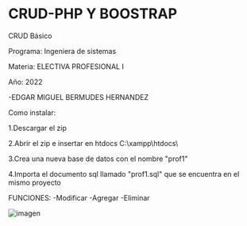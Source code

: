 # CRUD-PHP Y BOOSTRAP

CRUD Básico

Programa: Ingeniera de sistemas

Materia: ELECTIVA PROFESIONAL I

Año: 2022

-EDGAR MIGUEL BERMUDES HERNANDEZ

Como instalar:

1.Descargar el zip

2.Abrir el zip e insertar en htdocs C:\xampp\htdocs\

3.Crea una nueva base de datos con el nombre "prof1"

4.Importa el documento sql llamado "prof1.sql" que se encuentra en el mismo proyecto

FUNCIONES: -Modificar -Agregar -Eliminar

![imagen](https://user-images.githubusercontent.com/79877254/162355752-64bdacef-c930-4c49-b387-216a5caa101e.png)
